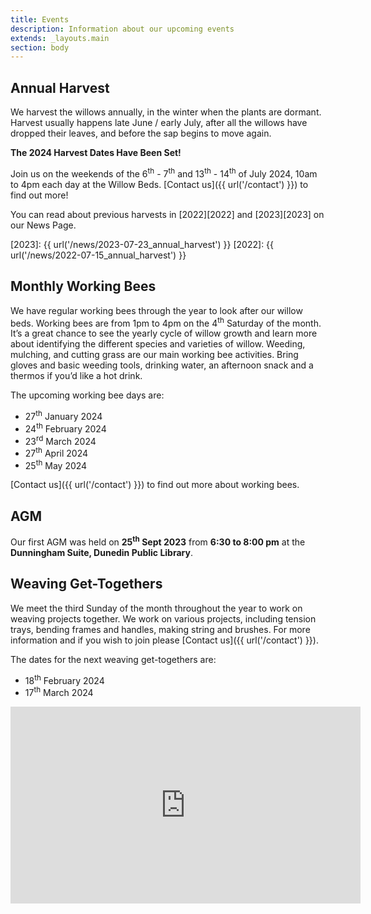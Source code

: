 ```yaml
---
title: Events
description: Information about our upcoming events
extends: _layouts.main
section: body
---
```


## Annual Harvest

<x-img src="/assets/img/harvest16July2023.jpg" caption="Beginning the 2023 harvest." class="float-right w-1/3 mx-2 my-2"/>

We harvest the willows annually, in the winter when the plants are dormant. Harvest usually happens late June / early July, after all the willows have dropped their leaves, and before the sap begins to move again. 

**The 2024 Harvest Dates Have Been Set!** 

Join us on the weekends of the 6<sup>th</sup> - 7<sup>th</sup> and 13<sup>th</sup> - 14<sup>th</sup> of July 2024, 10am to 4pm each day at the Willow Beds. [Contact us]({{ url('/contact') }}) to find out more!

<!-- 
Check the website to find out the exact date for the harvest and come along. 
 -->
You can read about previous harvests in [2022][2022] and [2023][2023] on our News Page. 

[2023]: {{ url('/news/2023-07-23_annual_harvest') }}
[2022]: {{ url('/news/2022-07-15_annual_harvest') }}

## Monthly Working Bees
<x-img src="/assets/img/IMG_20181124_163001906_HDR.jpg" caption="" class="float-right w-1/3 mx-2 my-2"/>

We have regular working bees through the year to look after our willow beds. Working bees are from 1pm to 4pm on the 4<sup>th</sup> Saturday of the month. It’s a great chance to see the yearly cycle of willow growth and learn more about identifying the different species and varieties of willow. Weeding, mulching, and cutting grass are our main working bee activities. Bring gloves and basic weeding tools, drinking water, an afternoon snack and a thermos if you’d like a hot drink.

<x-img src="/assets/img/IMG_20200530_162358855.jpg" caption="" class="float-right w-1/3 mx-2 my-2"/>

The upcoming working bee days are:

- 27<sup>th</sup> January 2024
- 24<sup>th</sup> February 2024
- 23<sup>rd</sup> March 2024
- 27<sup>th</sup> April 2024
- 25<sup>th</sup> May 2024

[Contact us]({{ url('/contact') }}) to find out more about working bees. 

## AGM

Our first AGM was held on **25<sup>th</sup> Sept 2023** from **6:30 to 8:00 pm** at the **Dunningham Suite, Dunedin Public Library**.


## Weaving Get-Togethers

<x-img src="/assets/img/IMG_20211121_152957753.jpg" caption="" class="float-right w-1/3 mx-2 my-2"/>

We meet the third Sunday of the month throughout the year to work on weaving projects together. We work on various projects, including tension trays, bending frames and handles, making string and brushes. For more information and if you wish to join please [Contact us]({{ url('/contact') }}). 

The dates for the next weaving get-togethers are:

- 18<sup>th</sup> February 2024
- 17<sup>th</sup> March 2024

<p>
<iframe class="clear-both px-auto" width="560" height="315" src="https://www.youtube-nocookie.com/embed/8wH5XW9loWI" title="YouTube video player" frameborder="0" allow="accelerometer; autoplay; clipboard-write; encrypted-media; gyroscope; picture-in-picture" allowfullscreen></iframe>
</p>